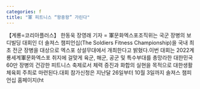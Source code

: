 ```yaml
---
categories: f
title: "軍 피트니스 “왕중왕” 가린다"
---
```

【계룡=코리아플러스】 한동욱 장영래 기자 = 軍문화엑스포조직위는 국군 장병의 보디빌딩 대회인 더 솔져스 챔피언십(The Soldiers Fitness Championship)을 국내 최초 전군 장병을 대상으로 엑스포 상설무대에서 개최한다고 밝혔다.이번 대회는 2022계룡세계軍문화엑스포 취지에 걸맞게 육군, 해군, 공군 및 특수부대를 총망라한 대한민국 60만 장병의 건강한 피트니스 축제로서 체력 증진과 화합의 실현을 목적으로 대한생활체육회 주최로 마련된다.대회 참가신청은 지난달 26일부터 10월 3일까지 솔져스 챔피언십 홈페이지(ht